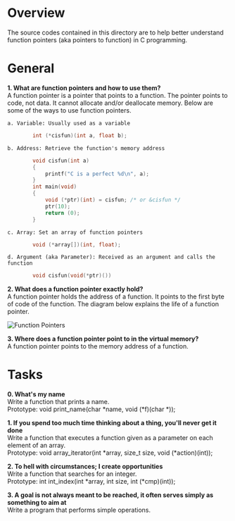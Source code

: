**Overview**
============
The source codes contained in this directory are to help better understand function pointers (aka pointers to function) in C programming.  


**General**
===========
**1. What are function pointers and how to use them?**  
A function pointer is a pointer that points to a function.  The pointer points to code, not data.  It cannot allocate and/or deallocate memory.  Below are some of the ways to use function pointers.  

	a. Variable: Usually used as a variable
```C
		int (*cisfun)(int a, float b);
```
	b. Address: Retrieve the function's memory address
```C
		void cisfun(int a)
		{
			printf("C is a perfect %d\n", a);
		}
		int main(void)	
		{
			void (*ptr)(int) = cisfun; /* or &cisfun */
			ptr(10);
			return (0);
		}
```
	c. Array: Set an array of function pointers
```C
		void (*array[])(int, float);
```
	d. Argument (aka Parameter): Received as an argument and calls the function
```C
		void cisfun(void(*ptr)())
```
**2. What does a function pointer exactly hold?**  
A function pointer holds the address of a function.  It points to the first byte of code of the function.  The diagram below explains the life of a function pointer.

![Function Pointers](https://i.imgur.com/hqjd4jA.jpg)

**3. Where does a function pointer point to in the virtual memory?**  
A function pointer points to the memory address of a function.


**Tasks**
=========
**0. What's my name**  
Write a function that prints a name.  
Prototype: void print\_name(char \*name, void (\*f)(char \*));

**1. If you spend too much time thinking about a thing, you'll never get it done**  
Write a function that executes a function given as a parameter on each element of an array.  
Prototype: void array\_iterator(int \*array, size\_t size, void (\*action)(int));  

**2. To hell with circumstances; I create opportunities**  
Write a function that searches for an integer.  
Prototype: int int\_index(int \*array, int size, int (\*cmp)(int));

**3. A goal is not always meant to be reached, it often serves simply as something to aim at**  
Write a program that performs simple operations.  

